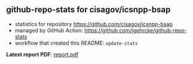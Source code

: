 ## github-repo-stats for cisagov/icsnpp-bsap

- statistics for repository https://github.com/cisagov/icsnpp-bsap
- managed by GitHub Action: https://github.com/jgehrcke/github-repo-stats
- workflow that created this README: `update-stats`

**Latest report PDF**: [report.pdf](https://github.com/idaholab/repository-statistics/raw/main/cisagov/icsnpp-bsap/latest-report/report.pdf)


